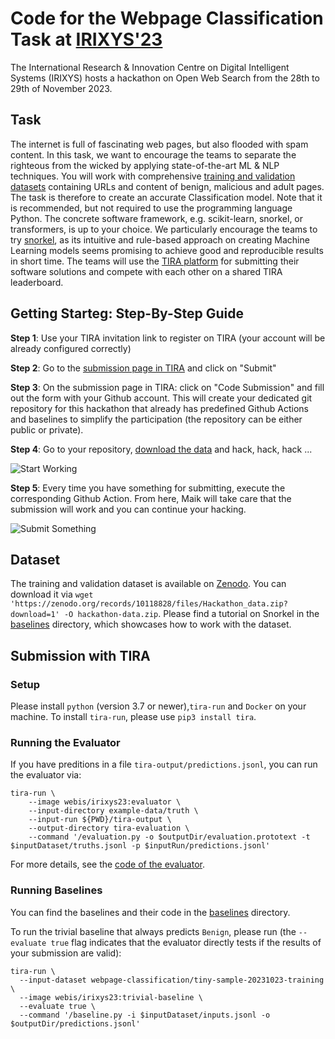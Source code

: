 # Code for the Webpage Classification Task at [IRIXYS'23](https://irixys.uni-passau.de/workshops-summer-schools/)

The International Research & Innovation Centre on Digital Intelligent Systems (IRIXYS) hosts a hackathon on Open Web Search from the 28th to 29th of November 2023.

## Task

The internet is full of fascinating web pages, but also flooded with spam content. In this task, we want to encourage the teams to separate the righteous from the wicked by applying state-of-the-art ML & NLP techniques. You will work with comprehensive [training and validation datasets](https://doi.org/10.5281/zenodo.10118828) containing URLs and content of benign, malicious and adult pages. The task is therefore to create an accurate Classification model. Note that it is recommended, but not required to use the programming language Python. The concrete software framework, e.g. scikit-learn, snorkel, or transformers, is up to your choice. We particularly encourage the teams to try [snorkel](https://www.snorkel.org/), as its intuitive and rule-based approach on creating Machine Learning models seems promising to achieve good and reproducible results in short time. The teams will use the [TIRA platform](https://github.com/tira-io/tira) for submitting their software solutions and compete with each other on a shared TIRA leaderboard.


## Getting Starteg: Step-By-Step Guide

**Step 1**: Use your TIRA invitation link to register on TIRA (your account will be already configured correctly)

**Step 2**: Go to the [submission page in TIRA](https://www.tira.io/task-overview/webpage-classification) and click on "Submit"

**Step 3**: On the submission page in TIRA: click on "Code Submission" and fill out the form with your Github account. This will create your dedicated git repository for this hackathon that already has predefined Github Actions and baselines to simplify the participation (the repository can be either public or private).

**Step 4**: Go to your repository, [download the data](#dataset) and hack, hack, hack ...

![Start Working](https://media.tenor.com/B6FrX7t3vHoAAAAC/kermit-the-frog-monday.gif)

**Step 5**: Every time you have something for submitting, execute the corresponding Github Action. From here, Maik will take care that the submission will work and you can continue your hacking.

![Submit Something](https://media.tenor.com/BtWHg2vubOEAAAAC/math-dancing.gif)


## Dataset


The training and validation dataset is available on [Zenodo](https://doi.org/10.5281/zenodo.10118828). You can download it via `wget 'https://zenodo.org/records/10118828/files/Hackathon_data.zip?download=1' -O hackathon-data.zip`. Please find a tutorial on Snorkel in the [baselines](baselines) directory, which showcases how to work with the dataset.

## Submission with TIRA

### Setup

Please install `python` (version 3.7 or newer),`tira-run` and `Docker` on your machine.
To install `tira-run`, please use `pip3 install tira`.

### Running the Evaluator

If you have preditions in a file `tira-output/predictions.jsonl`, you can run the evaluator via:

```
tira-run \
	--image webis/irixys23:evaluator \
	--input-directory example-data/truth \
	--input-run ${PWD}/tira-output \
	--output-directory tira-evaluation \
	--command '/evaluation.py -o $outputDir/evaluation.prototext -t $inputDataset/truths.jsonl -p $inputRun/predictions.jsonl'
```

For more details, see the [code of the evaluator](evaluation).

### Running Baselines

You can find the baselines and their code in the [baselines](baselines) directory.

To run the trivial baseline that always predicts `Benign`, please run (the `--evaluate true` flag indicates that the evaluator directly tests if the results of your submission are valid):

```
tira-run \
  --input-dataset webpage-classification/tiny-sample-20231023-training \
  --image webis/irixys23:trivial-baseline \
  --evaluate true \
  --command '/baseline.py -i $inputDataset/inputs.jsonl -o $outputDir/predictions.jsonl'
```
